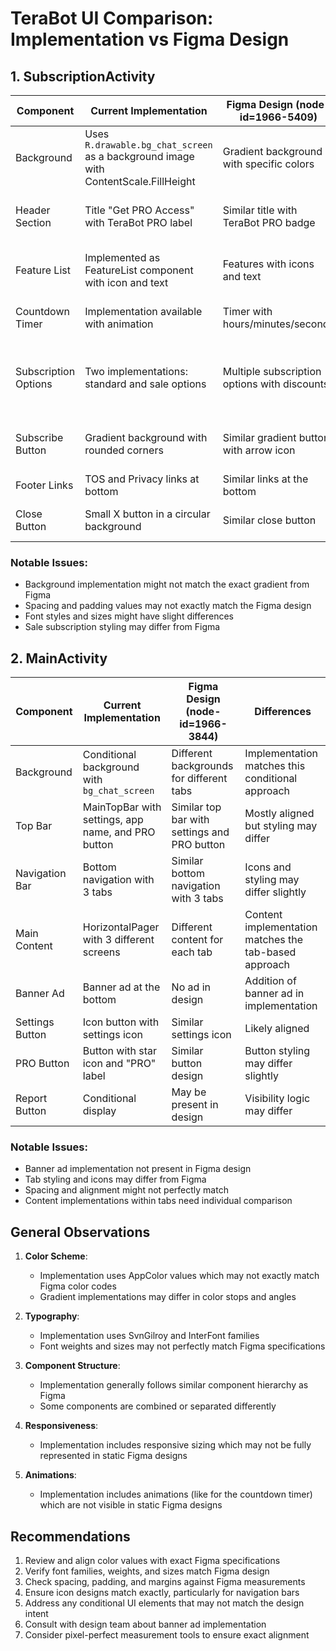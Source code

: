 # TeraBot UI Comparison: Implementation vs Figma Design

## 1. SubscriptionActivity

| Component | Current Implementation | Figma Design (node-id=1966-5409) | Differences |
|-----------|------------------------|--------------------------------|-------------|
| Background | Uses `R.drawable.bg_chat_screen` as a background image with ContentScale.FillHeight | Gradient background with specific colors | Background implementation differs from design |
| Header Section | Title "Get PRO Access" with TeraBot PRO label | Similar title with TeraBot PRO badge | Mostly aligned but styling details may differ |
| Feature List | Implemented as FeatureList component with icon and text | Features with icons and text | Styling may differ in spacing and icon sizes |
| Countdown Timer | Implementation available with animation | Timer with hours/minutes/seconds | May have styling differences |
| Subscription Options | Two implementations: standard and sale options | Multiple subscription options with discounts | Implementation has both standard and sale options with different styling |
| Subscribe Button | Gradient background with rounded corners | Similar gradient button with arrow icon | Mostly aligned with minor styling differences |
| Footer Links | TOS and Privacy links at bottom | Similar links at the bottom | Appears to be aligned |
| Close Button | Small X button in a circular background | Similar close button | May have styling differences |

### Notable Issues:
- Background implementation might not match the exact gradient from Figma
- Spacing and padding values may not exactly match the Figma design
- Font styles and sizes might have slight differences
- Sale subscription styling may differ from Figma

## 2. MainActivity

| Component | Current Implementation | Figma Design (node-id=1966-3844) | Differences |
|-----------|------------------------|--------------------------------|-------------|
| Background | Conditional background with `bg_chat_screen` | Different backgrounds for different tabs | Implementation matches this conditional approach |
| Top Bar | MainTopBar with settings, app name, and PRO button | Similar top bar with settings and PRO button | Mostly aligned but styling may differ |
| Navigation Bar | Bottom navigation with 3 tabs | Similar bottom navigation with 3 tabs | Icons and styling may differ slightly |
| Main Content | HorizontalPager with 3 different screens | Different content for each tab | Content implementation matches the tab-based approach |
| Banner Ad | Banner ad at the bottom | No ad in design | Addition of banner ad in implementation |
| Settings Button | Icon button with settings icon | Similar settings icon | Likely aligned |
| PRO Button | Button with star icon and "PRO" label | Similar button design | Button styling may differ slightly |
| Report Button | Conditional display | May be present in design | Visibility logic may differ |

### Notable Issues:
- Banner ad implementation not present in Figma design
- Tab styling and icons may differ from Figma
- Spacing and alignment might not perfectly match
- Content implementations within tabs need individual comparison

## General Observations

1. **Color Scheme**:
   - Implementation uses AppColor values which may not exactly match Figma color codes
   - Gradient implementations may differ in color stops and angles

2. **Typography**:
   - Implementation uses SvnGilroy and InterFont families
   - Font weights and sizes may not perfectly match Figma specifications

3. **Component Structure**:
   - Implementation generally follows similar component hierarchy as Figma
   - Some components are combined or separated differently

4. **Responsiveness**:
   - Implementation includes responsive sizing which may not be fully represented in static Figma designs

5. **Animations**:
   - Implementation includes animations (like for the countdown timer) which are not visible in static Figma designs

## Recommendations

1. Review and align color values with exact Figma specifications
2. Verify font families, weights, and sizes match Figma design
3. Check spacing, padding, and margins against Figma measurements
4. Ensure icon designs match exactly, particularly for navigation bars
5. Address any conditional UI elements that may not match the design intent
6. Consult with design team about banner ad implementation
7. Consider pixel-perfect measurement tools to ensure exact alignment